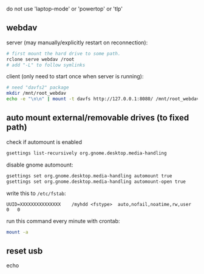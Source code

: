 do not use 'laptop-mode' or 'powertop' or 'tlp'

## webdav

server (may manually/explicitly restart on reconnection):

```bash
# first mount the hard drive to some path.
rclone serve webdav /root
# add "-L" to follow symlinks
```

client (only need to start once when server is running):

```bash
# need "davfs2" package
mkdir /mnt/root_webdav
echo -e "\n\n" | mount -t davfs http://127.0.0.1:8080/ /mnt/root_webdav/
```

## auto mount external/removable drives (to fixed path)

check if automount is enabled

```bash
gsettings list-recursively org.gnome.desktop.media-handling 
```

disable gnome automount:

```bash
gsettings set org.gnome.desktop.media-handling automount true
gsettings set org.gnome.desktop.media-handling automount-open true
```

write this to `/etc/fstab`:

```
UUID=XXXXXXXXXXXXXXX    /myhdd <fstype>  auto,nofail,noatime,rw,user    0   0
```

run this command every minute with crontab:

```bash
mount -a
```

## reset usb

echo 